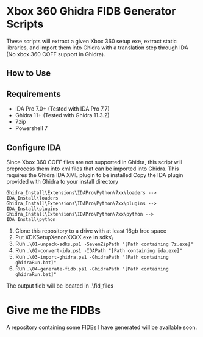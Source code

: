 # Xbox 360 Ghidra FIDB Generator Scripts

These scripts will extract a given Xbox 360 setup exe, extract static libraries, and import them into Ghidra with a translation step through IDA (No xbox 360 COFF support in Ghidra).

## How to Use

## Requirements

- IDA Pro 7.0+ (Tested with IDA Pro 7.7)
- Ghidra 11+ (Tested with Ghidra 11.3.2)
- 7zip
- Powershell 7

## Configure IDA

Since Xbox 360 COFF files are not supported in Ghidra, this script will preprocess them into xml files that can be imported into Ghidra. This requires the Ghidra IDA XML plugin to be installed
Copy the IDA plugin provided with Ghidra to your install directory
```
Ghidra_Install\Extensions\IDAPro\Python\7xx\loaders --> IDA_Install\loaders
Ghidra_Install\Extensions\IDAPro\Python\7xx\plugins --> IDA_Install\plugins
Ghidra_Install\Extensions\IDAPro\Python\7xx\python --> IDA_Install\python
```

1. Clone this repository to a drive with at least 16gb free space
2. Put XDKSetupXenonXXXX.exe in sdks\
3. Run ``` .\01-unpack-sdks.ps1 -SevenZipPath "[Path containing 7z.exe]" ```
4. Run ``` .\02-convert-ida.ps1 -IDAPath "[Path containing ida.exe]" ```
5. Run ``` .\03-import-ghidra.ps1 -GhidraPath "[Path containing ghidraRun.bat]" ```
6. Run ``` .\04-generate-fidb.ps1 -GhidraPath "[Path containing ghidraRun.bat]" ```

The output fidb will be located in .\fid_files

# Give me the FIDBs

A repository containing some FIDBs I have generated will be available soon.
